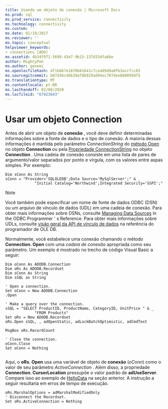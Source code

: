 ```yaml
---
title: Usando um objeto de conexão | Microsoft Docs
ms.prod: sql
ms.prod_service: connectivity
ms.technology: connectivity
ms.custom: ''
ms.date: 01/19/2017
ms.reviewer: ''
ms.topic: conceptual
helpviewer_keywords:
- connections [ADO]
ms.assetid: 4b34f971-5699-43e7-9b15-137d334fa66e
author: MightyPen
ms.author: genemi
ms.openlocfilehash: 4f1b867e1870b81641c7cea09d9a8fb3accfcc01
ms.sourcegitcommit: b87d36c46b39af8b929ad94ec707dee8800950f5
ms.translationtype: MT
ms.contentlocale: pt-BR
ms.lasthandoff: 02/08/2020
ms.locfileid: "67923643"
---
```

# <a name="using-a-connection-object"></a>Usar um objeto Connection
Antes de abrir um objeto de **conexão** , você deve definir determinadas informações sobre a fonte de dados e o tipo de conexão. A maioria dessas informações é mantida pelo parâmetro *ConnectionString* do [método Open](../../../ado/reference/ado-api/open-method-ado-connection.md) no objeto **Connection** ou pela [Propriedade ConnectionString](../../../ado/reference/ado-api/connectionstring-property-ado.md) no objeto **Connection** . Uma cadeia de conexão consiste em uma lista de pares de argumento/valor separados por ponto e vírgula, com os valores entre aspas simples. Por exemplo:  
  
```  
Dim sConn As String  
sConn = "Provider='SQLOLEDB';Data Source='MySqlServer';" & _  
             "Initial Catalog='Northwind';Integrated Security='SSPI';"  
```  
  
> [!NOTE]
>  Você também pode especificar um nome de fonte de dados ODBC (DSN) ou um arquivo de vínculo de dados (UDL) em uma cadeia de conexão. Para obter mais informações sobre DSNs, consulte [Managing Data Sources](../../../odbc/admin/managing-data-sources.md) in the ODBC Programmer ' s Reference. Para obter mais informações sobre UDLs, consulte [visão geral da API de vínculo de dados](https://msdn.microsoft.com/95c180ea-bd4f-4dca-b95a-576afd135bbc) na referência do programador de OLE DB.  
  
 Normalmente, você estabelece uma conexão chamando o método **Connection. Open** com uma *cadeia de conexão* apropriada como seu parâmetro. Um exemplo é mostrado no trecho de código Visual Basic a seguir:  
  
```  
Dim oConn As ADODB.Connection  
Dim oRs As ADODB.Recordset  
Dim sConn As String  
Dim sSQL as String  
  
' Open a connection.  
Set oConn = New ADODB.Connection  
.Open   
  
' Make a query over the connection.  
sSQL = "SELECT ProductID, ProductName, CategoryID, UnitPrice " & _  
             "FROM Products"  
Set oRs = New ADODB.Recordset  
oRs.Open sSQL, , adOpenStatic, adLockBatchOptimistic, adCmdText  
  
MsgBox oRs.RecordCount  
  
' Close the connection.  
oConn.Close  
Set oConn = Nothing  
  
```  
  
 Aqui, o **oRs. Open** usa uma variável de objeto de **conexão** (*oConn*) como o valor de seu parâmetro *ActiveConnection* . Além disso, a propriedade **Connection. CursorLocation** pressupõe o valor padrão de **adUseServer**. Compare isso ao exemplo de [HelloData](../../../ado/guide/data/hellodata-a-simple-ado-application.md) na seção anterior. A instrução a seguir resultaria em erros de tempo de execução.  
  
```  
oRs.MarshalOptions = adMarshalModifiedOnly  
' Disconnect the Recordset.  
Set oRs.ActiveConnection = Nothing  
```
